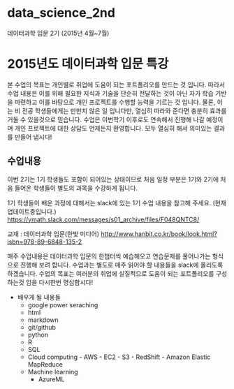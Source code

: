 # data_science_2nd
데이터과학 입문 2기 (2015년 4월~7월)

2015년도 데이터과학 입문 특강
===================

본 수업의 목표는 개인별로 취업에 도움이 되는 포트폴리오를 만드는 것 입니다. 따라서 수업 내용은 이를 위해 필요한 지식과 기술을 단순히 전달하는 것이 아닌 자가 학습 기반을 마련하고 이를 바탕으로 개인 프로젝트를 수행할 능력을 기르는 것 입니다. 물론, 이는 비 전공 학생들에게는 만만치 않은 일 입니다만, 열심히 따라와 준다면 충분히 효과를 거둘 수 있을것으로 믿습니다. 수업은 이번학기 이후로도 연속해서 진행해 나갈 예정이며 개인 프로젝트에 대한 상담도 언제든지 환영합니다. 모두 열심히 해서 의미있는 결과를 만들어 냅시다!



수업내용
-------------

이번 2기는 1기 학생들도 포함이 되어있는 상태이므로 처음 일정 부분은 1기와 2기에 처음 들어온 학생들이 별도의 과목을 수강하게 됩니다.

1기 학생들이 배운 과정에 대해서는 slack에 있는 1기 수업 내용을 참고해 주세요.
(현재 업데이트중입니다.)
https://ymath.slack.com/messages/s01_archive/files/F048QNTC8/

교재 : 데이터과학 입문(한빛 미디어)
http://www.hanbit.co.kr/book/look.html?isbn=978-89-6848-135-2

매주 수업내용은 데이터과학 입문의 한챕터씩 예습해오고 연습문제를 풀어나가는 형식으로 진행해 보려 합니다. 
수업과는 별도로 매주 읽어야 할 내용들을 slack에 올리도록 하겠습니다. 수업의 목표는 여러분의 취업에 실질적으로 도움이 되는 포트폴리오를 구성하는것 임을 다시한번 명심합시다!

 - 배우게 될 내용들 
	 - google power seraching
     - html
     - markdown
     - git/github
     - python
     - R
     - SQL
     - Cloud computing
             - AWS
	             - EC2
	             - S3
	             - RedShift
	             - Amazon Elastic MapReduce
     - Machine learning
	     - AzureML

